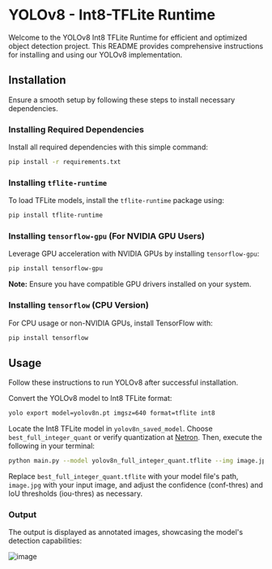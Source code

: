 # YOLOv8 - Int8-TFLite Runtime

Welcome to the YOLOv8 Int8 TFLite Runtime for efficient and optimized object detection project. This README provides comprehensive instructions for installing and using our YOLOv8 implementation.

## Installation

Ensure a smooth setup by following these steps to install necessary dependencies.

### Installing Required Dependencies

Install all required dependencies with this simple command:

```bash
pip install -r requirements.txt
```

### Installing `tflite-runtime`

To load TFLite models, install the `tflite-runtime` package using:

```bash
pip install tflite-runtime
```

### Installing `tensorflow-gpu` (For NVIDIA GPU Users)

Leverage GPU acceleration with NVIDIA GPUs by installing `tensorflow-gpu`:

```bash
pip install tensorflow-gpu
```

**Note:** Ensure you have compatible GPU drivers installed on your system.

### Installing `tensorflow` (CPU Version)

For CPU usage or non-NVIDIA GPUs, install TensorFlow with:

```bash
pip install tensorflow
```

## Usage

Follow these instructions to run YOLOv8 after successful installation.

Convert the YOLOv8 model to Int8 TFLite format:

```bash
yolo export model=yolov8n.pt imgsz=640 format=tflite int8
```

Locate the Int8 TFLite model in `yolov8n_saved_model`. Choose `best_full_integer_quant` or verify quantization at [Netron](https://netron.app/). Then, execute the following in your terminal:

```bash
python main.py --model yolov8n_full_integer_quant.tflite --img image.jpg --conf-thres 0.5 --iou-thres 0.5
```

Replace `best_full_integer_quant.tflite` with your model file's path, `image.jpg` with your input image, and adjust the confidence (conf-thres) and IoU thresholds (iou-thres) as necessary.

### Output

The output is displayed as annotated images, showcasing the model's detection capabilities:

![image](https://github.com/wamiqraza/Attribute-recognition-and-reidentification-Market1501-dataset/blob/main/img/bus.jpg)
